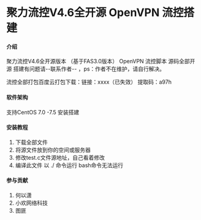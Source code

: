 # 聚力流控V4.6全开源 OpenVPN 流控搭建

#### 介绍
聚力流控V4.6全开源版本 （基于FAS3.0版本） OpenVPN 流控脚本
源码全部开源  搭建有问题请--联系作者-- ，ps：作者不在维护，请自行解决。

流控全部打包百度云打包下载：链接：xxxx（已失效）
提取码：a97h

#### 软件架构
支持CentOS 7.0 -7.5 安装搭建


#### 安装教程

1. 下载全部文件
2. 将源文件放到你的空间或服务器
3. 修改test.c文件源地址，自己看着修改
4. 编译此文件  以 ./ 命令运行  bash命令无法运行

#### 参与贡献

1. 何以潇
2. 小欢网络科技
3. 图匪
